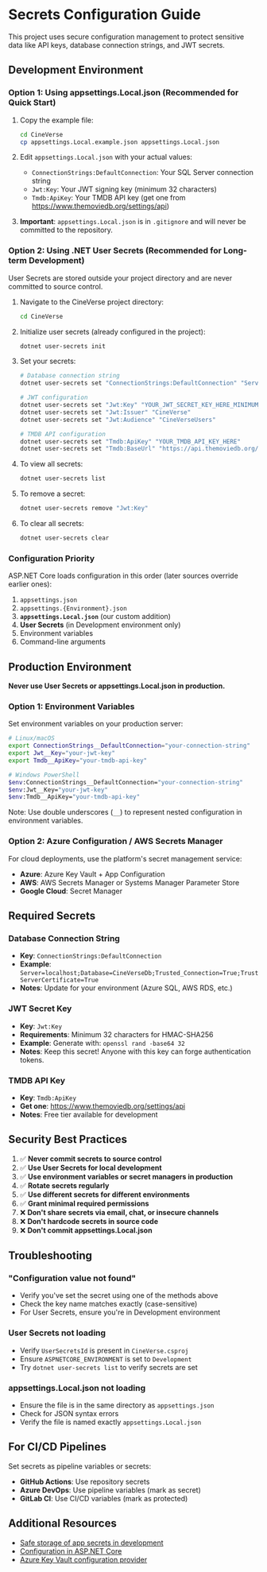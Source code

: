 # Secrets Configuration Guide

This project uses secure configuration management to protect sensitive data like API keys, database connection strings, and JWT secrets.

## Development Environment

### Option 1: Using appsettings.Local.json (Recommended for Quick Start)

1. Copy the example file:
   ```bash
   cd CineVerse
   cp appsettings.Local.example.json appsettings.Local.json
   ```

2. Edit `appsettings.Local.json` with your actual values:
   - `ConnectionStrings:DefaultConnection`: Your SQL Server connection string
   - `Jwt:Key`: Your JWT signing key (minimum 32 characters)
   - `Tmdb:ApiKey`: Your TMDB API key (get one from https://www.themoviedb.org/settings/api)

3. **Important**: `appsettings.Local.json` is in `.gitignore` and will never be committed to the repository.

### Option 2: Using .NET User Secrets (Recommended for Long-term Development)

User Secrets are stored outside your project directory and are never committed to source control.

1. Navigate to the CineVerse project directory:
   ```bash
   cd CineVerse
   ```

2. Initialize user secrets (already configured in the project):
   ```bash
   dotnet user-secrets init
   ```

3. Set your secrets:
   ```bash
   # Database connection string
   dotnet user-secrets set "ConnectionStrings:DefaultConnection" "Server=localhost;Database=CineVerseDb;Trusted_Connection=True;TrustServerCertificate=True"
   
   # JWT configuration
   dotnet user-secrets set "Jwt:Key" "YOUR_JWT_SECRET_KEY_HERE_MINIMUM_32_CHARACTERS_LONG"
   dotnet user-secrets set "Jwt:Issuer" "CineVerse"
   dotnet user-secrets set "Jwt:Audience" "CineVerseUsers"
   
   # TMDB API configuration
   dotnet user-secrets set "Tmdb:ApiKey" "YOUR_TMDB_API_KEY_HERE"
   dotnet user-secrets set "Tmdb:BaseUrl" "https://api.themoviedb.org/3/"
   ```

4. To view all secrets:
   ```bash
   dotnet user-secrets list
   ```

5. To remove a secret:
   ```bash
   dotnet user-secrets remove "Jwt:Key"
   ```

6. To clear all secrets:
   ```bash
   dotnet user-secrets clear
   ```

### Configuration Priority

ASP.NET Core loads configuration in this order (later sources override earlier ones):

1. `appsettings.json`
2. `appsettings.{Environment}.json`
3. **`appsettings.Local.json`** (our custom addition)
4. **User Secrets** (in Development environment only)
5. Environment variables
6. Command-line arguments

## Production Environment

**Never use User Secrets or appsettings.Local.json in production.**

### Option 1: Environment Variables

Set environment variables on your production server:

```bash
# Linux/macOS
export ConnectionStrings__DefaultConnection="your-connection-string"
export Jwt__Key="your-jwt-key"
export Tmdb__ApiKey="your-tmdb-api-key"

# Windows PowerShell
$env:ConnectionStrings__DefaultConnection="your-connection-string"
$env:Jwt__Key="your-jwt-key"
$env:Tmdb__ApiKey="your-tmdb-api-key"
```

Note: Use double underscores (`__`) to represent nested configuration in environment variables.

### Option 2: Azure Configuration / AWS Secrets Manager

For cloud deployments, use the platform's secret management service:

- **Azure**: Azure Key Vault + App Configuration
- **AWS**: AWS Secrets Manager or Systems Manager Parameter Store
- **Google Cloud**: Secret Manager

## Required Secrets

### Database Connection String
- **Key**: `ConnectionStrings:DefaultConnection`
- **Example**: `Server=localhost;Database=CineVerseDb;Trusted_Connection=True;TrustServerCertificate=True`
- **Notes**: Update for your environment (Azure SQL, AWS RDS, etc.)

### JWT Secret Key
- **Key**: `Jwt:Key`
- **Requirements**: Minimum 32 characters for HMAC-SHA256
- **Example**: Generate with: `openssl rand -base64 32`
- **Notes**: Keep this secret! Anyone with this key can forge authentication tokens.

### TMDB API Key
- **Key**: `Tmdb:ApiKey`
- **Get one**: https://www.themoviedb.org/settings/api
- **Notes**: Free tier available for development

## Security Best Practices

1. ✅ **Never commit secrets to source control**
2. ✅ **Use User Secrets for local development**
3. ✅ **Use environment variables or secret managers in production**
4. ✅ **Rotate secrets regularly**
5. ✅ **Use different secrets for different environments**
6. ✅ **Grant minimal required permissions**
7. ❌ **Don't share secrets via email, chat, or insecure channels**
8. ❌ **Don't hardcode secrets in source code**
9. ❌ **Don't commit appsettings.Local.json**

## Troubleshooting

### "Configuration value not found"
- Verify you've set the secret using one of the methods above
- Check the key name matches exactly (case-sensitive)
- For User Secrets, ensure you're in Development environment

### User Secrets not loading
- Verify `UserSecretsId` is present in `CineVerse.csproj`
- Ensure `ASPNETCORE_ENVIRONMENT` is set to `Development`
- Try `dotnet user-secrets list` to verify secrets are set

### appsettings.Local.json not loading
- Ensure the file is in the same directory as `appsettings.json`
- Check for JSON syntax errors
- Verify the file is named exactly `appsettings.Local.json`

## For CI/CD Pipelines

Set secrets as pipeline variables or secrets:

- **GitHub Actions**: Use repository secrets
- **Azure DevOps**: Use pipeline variables (mark as secret)
- **GitLab CI**: Use CI/CD variables (mark as protected)

## Additional Resources

- [Safe storage of app secrets in development](https://learn.microsoft.com/en-us/aspnet/core/security/app-secrets)
- [Configuration in ASP.NET Core](https://learn.microsoft.com/en-us/aspnet/core/fundamentals/configuration/)
- [Azure Key Vault configuration provider](https://learn.microsoft.com/en-us/aspnet/core/security/key-vault-configuration)
